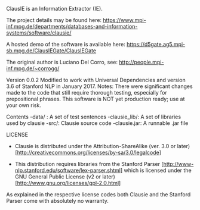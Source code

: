 
ClausIE is an Information Extractor (IE). 


The project details may be found here:
https://www.mpi-inf.mpg.de/departments/databases-and-information-systems/software/clausie/

A hosted demo of the software is available here:
https://d5gate.ag5.mpi-sb.mpg.de/ClausIEGate/ClausIEGate

The original author is Luciano Del Corro, see: 
http://people.mpi-inf.mpg.de/~corrogg/

Version 0.0.2
Modified to work with Universal Dependencies and version 3.6 of Stanford NLP in January 2017. 
Notes: There were significant changes made to the code that still require thorough testing, especially
for prepositional phrases. This software is NOT yet production ready; use at your own risk. 

Contents
-data/ : A set of test sentences
-clausie_lib/: A set of libraries used by clausie
-src/: Clausie source code
-clausie.jar: A runnable .jar file

LICENSE 

* Clausie is distributed under the Attribution-ShareAlike (ver. 3.0 or later) [http://creativecommons.org/licenses/by-sa/3.0/legalcode]

* This distribution requires libraries from the Stanford Parser [http://www-nlp.stanford.edu/software/lex-parser.shtml] which is licensed under the GNU General Public License (v2 or later) [http://www.gnu.org/licenses/gpl-2.0.html]

As explained in the respective license codes both Clausie and the Stanford Parser come with absolutely no warranty.
